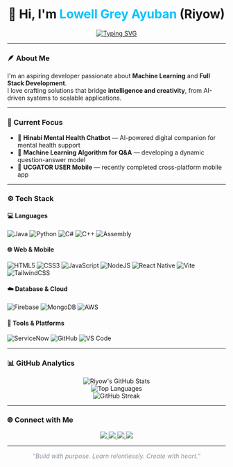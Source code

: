 <!-- Profile README for Riyow -->

<h1 align="center">🌙 Hi, I'm <span style="color:#00C3FF;">Lowell Grey Ayuban</span> (Riyow)</h1>

<p align="center">
  <a href="https://git.io/typing-svg">
    <img src="https://readme-typing-svg.demolab.com?font=Fira+Code&weight=500&size=22&pause=1000&color=00C3FF&center=true&vCenter=true&width=520&lines=Aspiring+Developer;Machine+Learning+Enthusiast;Full+Stack+Developer;Always+Learning+New+Things+💡" alt="Typing SVG" />
  </a>
</p>

---

### 🪶 About Me  
I'm an aspiring developer passionate about **Machine Learning** and **Full Stack Development**.  
I love crafting solutions that bridge **intelligence and creativity**, from AI-driven systems to scalable applications.

---

### 🔭 Current Focus  
- 🤖 **Hinabi Mental Health Chatbot** — AI-powered digital companion for mental health support  
- 🧩 **Machine Learning Algorithm for Q&A** — developing a dynamic question-answer model  
- 📱 **UCGATOR USER Mobile** — recently completed cross-platform mobile app  

---

### ⚙️ Tech Stack  

#### 💻 Languages  
![Java](https://img.shields.io/badge/Java-%23ED8B00?style=for-the-badge&logo=openjdk&logoColor=white)
![Python](https://img.shields.io/badge/Python-%233776AB?style=for-the-badge&logo=python&logoColor=white)
![C#](https://img.shields.io/badge/C%23-%23239120?style=for-the-badge&logo=c-sharp&logoColor=white)
![C++](https://img.shields.io/badge/C++-%2300599C?style=for-the-badge&logo=cplusplus&logoColor=white)
![Assembly](https://img.shields.io/badge/Assembly-%236E4C13?style=for-the-badge)

#### 🌐 Web & Mobile  
![HTML5](https://img.shields.io/badge/HTML5-%23E34F26?style=for-the-badge&logo=html5&logoColor=white)
![CSS3](https://img.shields.io/badge/CSS3-%231572B6?style=for-the-badge&logo=css3&logoColor=white)
![JavaScript](https://img.shields.io/badge/JavaScript-%23F7DF1E?style=for-the-badge&logo=javascript&logoColor=black)
![NodeJS](https://img.shields.io/badge/Node.js-%23339933?style=for-the-badge&logo=node.js&logoColor=white)
![React Native](https://img.shields.io/badge/React%20Native-%2361DAFB?style=for-the-badge&logo=react&logoColor=black)
![Vite](https://img.shields.io/badge/Vite-%23646CFF?style=for-the-badge&logo=vite&logoColor=white)
![TailwindCSS](https://img.shields.io/badge/TailwindCSS-%2306B6D4?style=for-the-badge&logo=tailwindcss&logoColor=white)

#### ☁️ Database & Cloud  
![Firebase](https://img.shields.io/badge/Firebase-%23FFCA28?style=for-the-badge&logo=firebase&logoColor=black)
![MongoDB](https://img.shields.io/badge/MongoDB-%2347A248?style=for-the-badge&logo=mongodb&logoColor=white)
![AWS](https://img.shields.io/badge/AWS-%23232F3E?style=for-the-badge&logo=amazon-aws&logoColor=white)

#### 🧰 Tools & Platforms  
![ServiceNow](https://img.shields.io/badge/ServiceNow-%231DB954?style=for-the-badge&logo=servicenow&logoColor=white)
![GitHub](https://img.shields.io/badge/GitHub-%23181717?style=for-the-badge&logo=github&logoColor=white)
![VS Code](https://img.shields.io/badge/VS%20Code-%230078D4?style=for-the-badge&logo=visualstudiocode&logoColor=white)

---

### 📊 GitHub Analytics  

<div align="center">

![Riyow's GitHub Stats](https://github-readme-stats.vercel.app/api?username=riyow69&show_icons=true&theme=tokyonight&hide_border=true)  
![Top Languages](https://github-readme-stats.vercel.app/api/top-langs/?username=riyow69&layout=compact&theme=tokyonight&hide_border=true)  
![GitHub Streak](https://streak-stats.demolab.com?user=riyow69&theme=tokyonight&hide_border=true)

</div>

---

### 🌐 Connect with Me  

<p align="center">
  <a href="https://github.com/riyow69">
    <img src="https://img.shields.io/badge/GitHub-%23181717?style=for-the-badge&logo=github&logoColor=white" />
  </a>
  <a href="https://www.linkedin.com/in/lowell-grey-ayuban-85373a32b">
    <img src="https://img.shields.io/badge/LinkedIn-%230A66C2?style=for-the-badge&logo=linkedin&logoColor=white" />
  </a>
  <a href="https://www.facebook.com/lowellgrey.ayuban">
    <img src="https://img.shields.io/badge/Facebook-%231877F2?style=for-the-badge&logo=facebook&logoColor=white" />
  </a>
  <a href="mailto:banayuwelllo@gmail.com">
    <img src="https://img.shields.io/badge/Email-%23D14836?style=for-the-badge&logo=gmail&logoColor=white" />
  </a>
</p>

---

<p align="center">
  <i style="color: #8B949E;">“Build with purpose. Learn relentlessly. Create with heart.”</i>
</p>
